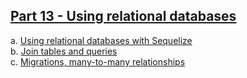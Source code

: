 ## [Part 13 - Using relational databases](https://fullstackopen.com/en/part13)

a. [Using relational databases with Sequelize](https://fullstackopen.com/en/part13/using_relational_databases_with_sequelize)  
b. [Join tables and queries](https://fullstackopen.com/en/part13/join_tables_and_queries)  
c. [Migrations, many-to-many relationships](https://fullstackopen.com/en/part13/migrations_many_to_many_relationships)
